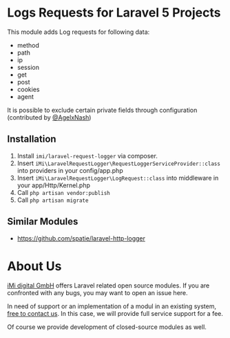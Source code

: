 Logs Requests for Laravel 5 Projects
===================================================================

This module adds Log requests for following data:
* method
* path
* ip
* session
* get
* post
* cookies
* agent

It is possible to exclude certain private fields through configuration (contributed by [@AgelxNash](https://github.com/AgelxNash)) 

Installation
------------

1. Install `imi/laravel-request-logger` via composer.
2. Insert `iMi\LaravelRequestLogger\RequestLoggerServiceProvider::class` into providers in your config/app.php
3. Insert `iMi\LaravelRequestLogger\LogRequest::class` into middleware in your app/Http/Kernel.php
4. Call `php artisan vendor:publish`
5. Call `php artisan migrate`

Similar Modules
---------------

* https://github.com/spatie/laravel-http-logger

About Us
========

[iMi digital GmbH](http://www.imi.de/) offers Laravel related open source modules. If you are confronted with any bugs, you may want to open an issue here.

In need of support or an implementation of a modul in an existing system, [free to contact us](mailto:digital@iMi.de). In this case, we will provide full service support for a fee.

Of course we provide development of closed-source modules as well.
